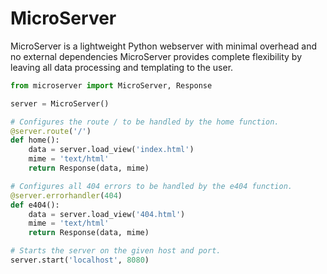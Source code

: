 # MicroServer

MicroServer is a lightweight Python webserver with minimal overhead and no external dependencies
MicroServer provides complete flexibility by leaving all data processing and templating to the user.

```py
from microserver import MicroServer, Response

server = MicroServer()

# Configures the route / to be handled by the home function.
@server.route('/')
def home():
    data = server.load_view('index.html')
    mime = 'text/html'
    return Response(data, mime)

# Configures all 404 errors to be handled by the e404 function.
@server.errorhandler(404)
def e404():
    data = server.load_view('404.html')
    mime = 'text/html'
    return Response(data, mime)

# Starts the server on the given host and port.
server.start('localhost', 8080)
```
